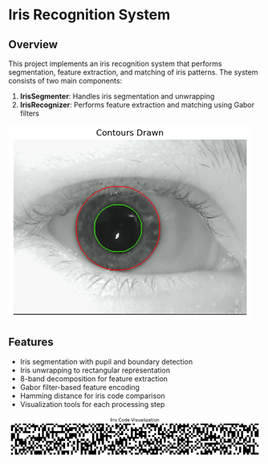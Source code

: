 # Iris Recognition System

## Overview
This project implements an iris recognition system that performs segmentation, feature extraction, and matching of iris patterns. The system consists of two main components:
1. **IrisSegmenter**: Handles iris segmentation and unwrapping
2. **IrisRecognizer**: Performs feature extraction and matching using Gabor filters

![Pupil and Iris Detection](./archive/contours.png)

## Features
- Iris segmentation with pupil and boundary detection
- Iris unwrapping to rectangular representation
- 8-band decomposition for feature extraction
- Gabor filter-based feature encoding
- Hamming distance for iris code comparison
- Visualization tools for each processing step

![Iris Code](./archive/code.png)
